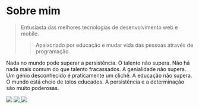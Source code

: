 # Sobre mim

> Entusiasta das melhores tecnologias de desenvolvimento web e mobile.
>
>> Apaixonado por educação e mudar vida das pessoas através de programação.

Nada no mundo pode superar a persistência. O talento não supera. Não há nada mais comum do que talento fracassados. A genialidade não supera. Um génio desconhecido é praticamente um clichê. A educação não supera. O mundo está cheio de tolos educados. A persistência e a determinação são muito poderosas.

<a href="https://github.com/mr-cerebro"><img src="https://img.shields.io/github/followers/mr-cerebro?style=social"></a>
<a href="https://github.com/mr-cerebro"><img src="https://img.shields.io/github/stars/mr-cerebro/CSS-Ferb-Illustration?style=social">
<a href="https://twitter.com/PauloPe65041263"><img src="https://img.shields.io/twitter/url?style=social&url=https%3A%2F%2Ftwitter.com%2FPauloPe65041263">


